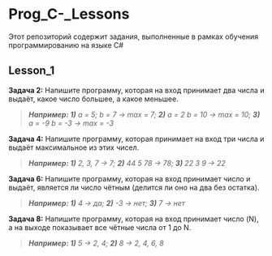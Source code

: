 # Prog_C-_Lessons
Этот репозиторий содержит задания, выполненные в рамках обучения программированию на языке С#

## Lesson_1
**Задача 2:** Напишите программу, которая на вход принимает два числа и выдаёт, какое число большее, а какое меньшее.
> _**Например: 1)** a = 5; b = 7 -> max = 7;   **2)** a = 2 b = 10 -> max = 10;  **3)** a = -9 b = -3 -> max = -3_

**Задача 4:** Напишите программу, которая принимает на вход три числа и выдаёт максимальное из этих чисел.
> _**Например: 1)** 2, 3, 7 -> 7; **2)** 44 5 78 -> 78; **3)** 22 3 9 -> 22_

**Задача 6:** Напишите программу, которая на вход принимает число и выдаёт, является ли число чётным (делится ли оно на два без остатка).
> _**Например: 1)** 4 -> да; **2)** -3 -> нет; **3)** 7 -> нет_

**Задача 8:** Напишите программу, которая на вход принимает число (N), а на выходе показывает все чётные числа от 1 до N.
> _**Например: 1)** 5 -> 2, 4; **2)** 8 -> 2, 4, 6, 8_
